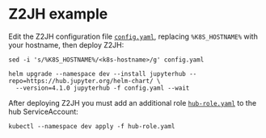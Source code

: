 # Z2JH example

Edit the Z2JH configuration file [`config.yaml`](config.yaml), replacing `%K8S_HOSTNAME%` with your hostname, then deploy Z2JH:

```
sed -i 's/%K8S_HOSTNAME%/<k8s-hostname>/g' config.yaml

helm upgrade --namespace dev --install jupyterhub --repo=https://hub.jupyter.org/helm-chart/ \
  --version=4.1.0 jupyterhub -f config.yaml --wait
```

After deploying Z2JH you must add an additional role [`hub-role.yaml`](hub-role.yaml) to the hub ServiceAccount:

```
kubectl --namespace dev apply -f hub-role.yaml
```
